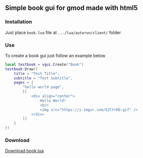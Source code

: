 
## Simple book gui for gmod made with html5

### Installation

Just place `book.lua` file at `.../lua/autorun/client/` folder

### Use

To create a book gui just follow an example below

```lua
local testbook = vgui.Create("Book")
testbook:Draw({
	title = "Test Title",
	subtitle = "Test Subtitle",
	pages = {
		"hello world page",
		[[
			<div align="center">
				Hello World!
				<br>
				<img src="https://i.imgur.com/S2lYrKD.gif" />
			</div>
		]]
	}
})
```

### Download

[Download book.lua](https://mestima.github.io/gBook/book.lua)